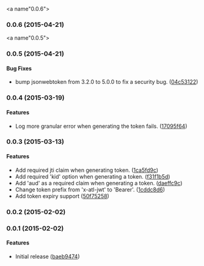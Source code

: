 <a name"0.0.6"></a>
### 0.0.6 (2015-04-21)


<a name"0.0.5"></a>
### 0.0.5 (2015-04-21)


#### Bug Fixes

* bump jsonwebtoken from 3.2.0 to 5.0.0 to fix a security bug. ([04c53122](https://bitbucket.org/atlassianlabs/jwt-authentication/commits/04c53122acd8c88881c1cf78b452ca9ede3ccda7))



<a name="0.0.4"></a>
### 0.0.4 (2015-03-19)


#### Features

* Log more granular error when generating the token fails. ([17095f64](https://bitbucket.org/atlassianlabs/jwt-authentication/commits/17095f64bc4b29493deeae752a90aceb7e7db923))


<a name="0.0.3"></a>
### 0.0.3 (2015-03-13)


#### Features

* Add required jti claim when generating token. ([1ca5fd9c](https://bitbucket.org/atlassianlabs/jwt-authentication/commits/1ca5fd9c723fb36e46ea9526a59263b2a6c8cc21))
* Add required 'kid' option when generating a token. ([f31f1b5d](https://bitbucket.org/atlassianlabs/jwt-authentication/commits/f31f1b5ddf67431f231842d18936082c090ae79c))
* Add 'aud' as a required claim when generating a token. ([daeffc9c](https://bitbucket.org/atlassianlabs/jwt-authentication/commits/daeffc9cb784d3b869d45c53aaf0f69d7ddb6c83))
* Change token prefix from 'x-atl-jwt' to 'Bearer'. ([1cddc8d6](https://bitbucket.org/atlassianlabs/jwt-authentication/commits/1cddc8d696b9dac2da99f1250562e26677202162))
* Add token expiry support ([50f75258](https://bitbucket.org/atlassianlabs/jwt-authentication/commits/50f752588c4500d4b4b1259b87c1e35349c610fd))


<a name="0.0.2"></a>
### 0.0.2 (2015-02-02)


<a name="0.0.1"></a>
### 0.0.1 (2015-02-02)


#### Features

* Initial release ([baeb9474](https://bitbucket.org/atlassianlabs/jwt-authentication/commits/baeb94747d31800c0ed4d4e517425b2cdad300fa))


 